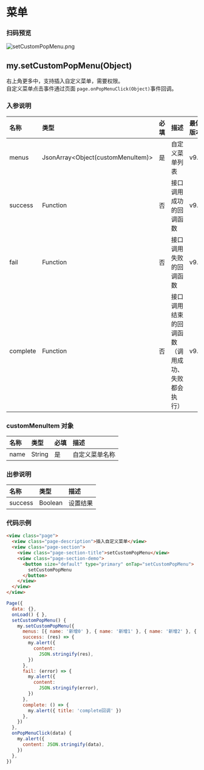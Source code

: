 # 菜单
### 扫码预览
![setCustomPopMenu.png](https://cache.amap.com/ecology/tool/miniapp/1563435269814.png)
## my.setCustomPopMenu(Object)

右上角更多中，支持插入自定义菜单，需要权限。<br />自定义菜单点击事件通过页面 `page.onPopMenuClick(Object)`事件回调。

### 入参说明

| 名称 | 类型 | 必填 | 描述 | 最低版本 |
| :--- | :--- | :--- | :--- | :--- |
| menus | JsonArray<Object(customMenuItem)> | 是 | 自定义菜单列表 | v9.05 |
| success | Function | 否 | 接口调用成功的回调函数 | v9.05 |
| fail | Function | 否 | 接口调用失败的回调函数 | v9.05 |
| complete | Function | 否 | 接口调用结束的回调函数（调用成功、失败都会执行） | v9.05 |

### customMenuItem 对象

| 名称 | 类型 | 必填 | 描述 |
| :--- | :--- | :--- | :--- |
| name | String | 是 | 自定义菜单名称 |

### 出参说明

| 名称 | 类型 | 描述 |
| :--- | :--- | :--- |
| success | Boolean | 设置结果 |


### 代码示例

```html
<view class="page">
  <view class="page-description">插入自定义菜单</view>
  <view class="page-section">
    <view class="page-section-title">setCustomPopMenu</view>
    <view class="page-section-demo">
      <button size="default" type="primary" onTap="setCustomPopMenu">
        setCustomPopMenu
      </button>      
    </view>
  </view>
</view>
```

```javascript
Page({
  data: {},
  onLoad() { },
  setCustomPopMenu() {
    my.setCustomPopMenu({
      menus: [{ name: '新增0' }, { name: '新增1' }, { name: '新增2' }, { name: '新增3' }, { name: '新增4' }],
      success: (res) => {
        my.alert({
          content:
            JSON.stringify(res),
        })
      },
      fail: (error) => {
        my.alert({
          content:
            JSON.stringify(error),
        })
      },
      complete: () => {
        my.alert({ title: 'complete回调' })
      },
    })
  },
  onPopMenuClick(data) {
    my.alert({
      content: JSON.stringify(data),
    })
  },
})
```

